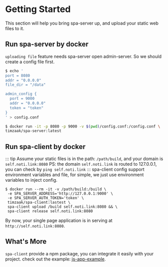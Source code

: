 # Getting Started
This section will help you bring spa-server up, and upload your static web files to it.

## Run spa-server by docker
`uploading file` feature needs spa-server open admin-server. So we should create a config file first.

```bash
$ echo '
port = 8080
addr = "0.0.0.0"
file_dir = "/data"

admin_config {
  port = 9000
  addr = "0.0.0.0"  
  token = "token"
}
' > config.conf

$ docker run -it -p 8080 -p 9000 -v $(pwd)/config.conf:/config.conf \
timzaak/spa-server:latest
```

## Run spa-client by docker
::: tip
Assume your static files is in the path: `/path/build`, and your domain is `self.noti.link:8080`
PS: the domain `self.noti.link` is routed to 127.0.0.1, you can check by `ping self.noti.link`
:::
spa-client config support environment variables and file, for simple, we just use environment variables to inject config.

```shell
$ docker run --rm -it -v /path/build:/build \
 -e SPA_SERVER_ADDRESS='http://127.0.0.1:9000' \
 -e SPA_SERVER_AUTH_TOKEN='token' \
 timzaak/spa-client:lastest \
 spa-client upload /build self.noti.link:8080 && \
 spa-client release self.noti.link:8080
```
By now, your single page application is in serving at `http://self.noti.link:8080`.

## What's More
`spa-client` provide a npm package, you can integrate it easily with your project. check out the example: [js-app-example](https://github.com/timzaak/spa-server/blob/master/example/js-app-example/README.md).



